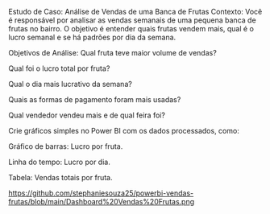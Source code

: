 Estudo de Caso: Análise de Vendas de uma Banca de Frutas
Contexto:
Você é responsável por analisar as vendas semanais de uma pequena banca de frutas no bairro. O objetivo é entender quais frutas vendem mais, qual é o lucro semanal e se há padrões por dia da semana.

Objetivos de Análise:
Qual fruta teve maior volume de vendas?

Qual foi o lucro total por fruta?

Qual o dia mais lucrativo da semana?

Quais as formas de pagamento foram mais usadas?

Qual vendedor vendeu mais e de qual feira foi?

Crie gráficos simples no Power BI com os dados processados, como:

Gráfico de barras: Lucro por fruta.

Linha do tempo: Lucro por dia.

Tabela: Vendas totais por fruta.

https://github.com/stephaniesouza25/powerbi-vendas-frutas/blob/main/Dashboard%20Vendas%20Frutas.png